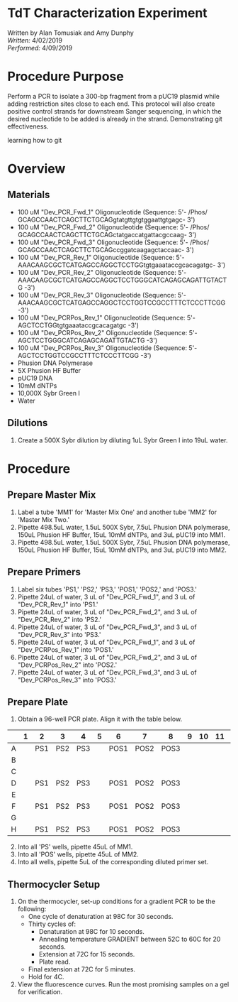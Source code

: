 # TdT Characterization Experiment
Written by Alan Tomusiak and Amy Dunphy \
*Written:* 4/02/2019 \
*Performed:* 4/09/2019

Procedure Purpose
=================
Perform a PCR to isolate a 300-bp fragment from a pUC19 plasmid while adding restriction sites close to each end. This protocol will also create positive control strands for downstream Sanger sequencing, in which the desired nucleotide to be added is already in the strand. Demonstrating git effectiveness.

learning how to git

Overview
========

Materials
----------

-   100 uM "Dev_PCR_Fwd_1" Oligonucleotide (Sequence: 5'- /Phos/ GCAGCCAACTCAGCTTCTGCAGgtatgttgtgtggaattgtgagc- 3')
-   100 uM "Dev_PCR_Fwd_2" Oligonucleotide (Sequence: 5'- /Phos/ GCAGCCAACTCAGCTTCTGCAGctatgaccatgattacgccaag- 3')
-   100 uM "Dev_PCR_Fwd_3" Oligonucleotide (Sequence: 5'- /Phos/ GCAGCCAACTCAGCTTCTGCAGccggatcaagagctaccaac- 3')
-   100 uM "Dev_PCR_Rev_1" Oligonucleotide (Sequence: 5'- AAACAAGCGCTCATGAGCCAGGCTCCTGGtgtgaaataccgcacagatgc- 3')
-   100 uM "Dev_PCR_Rev_2" Oligonucleotide (Sequence: 5'- AAACAAGCGCTCATGAGCCAGGCTCCTGGGCATCAGAGCAGATTGTACTG -3')
-   100 uM "Dev_PCR_Rev_3" Oligonucleotide (Sequence: 5'- AAACAAGCGCTCATGAGCCAGGCTCCTGGTCCGCCTTTCTCCCTTCGG -3')
-   100 uM "Dev_PCRPos_Rev_1" Oligonucleotide (Sequence: 5'- AGCTCCTGGtgtgaaataccgcacagatgc -3')
-   100 uM "Dev_PCRPos_Rev_2" Oligonucleotide (Sequence: 5'- AGCTCCTGGGCATCAGAGCAGATTGTACTG -3')
-   100 uM "Dev_PCRPos_Rev_3" Oligonucleotide (Sequence: 5'- AGCTCCTGGTCCGCCTTTCTCCCTTCGG -3')
-   Phusion DNA Polymerase
-   5X Phusion HF Buffer
-   pUC19 DNA
-   10mM dNTPs
-   10,000X Sybr Green I
-   Water

Dilutions
----------
1. Create a 500X Sybr dilution by diluting 1uL Sybr Green I into 19uL water.

Procedure
=========
Prepare Master Mix
-------------
1. Label a tube 'MM1' for 'Master Mix One' and another tube 'MM2' for 'Master Mix Two.'
2. Pipette 498.5uL water, 1.5uL 500X Sybr, 7.5uL Phusion DNA polymerase, 150uL Phusion HF Buffer, 15uL 10mM dNTPs, and 3uL pUC19 into MM1.
3. Pipette 498.5uL water, 1.5uL 500X Sybr, 7.5uL Phusion DNA polymerase, 150uL Phusion HF Buffer, 15uL 10mM dNTPs, and 3uL pUC19 into MM2.

Prepare Primers
-------------
1. Label six tubes 'PS1,' 'PS2,' 'PS3,' 'POS1,' 'POS2,' and 'POS3.'
2. Pipette 24uL of water, 3 uL of "Dev_PCR_Fwd_1", and 3 uL of "Dev_PCR_Rev_1" into 'PS1.'
3. Pipette 24uL of water, 3 uL of "Dev_PCR_Fwd_2", and 3 uL of "Dev_PCR_Rev_2" into 'PS2.'
4. Pipette 24uL of water, 3 uL of "Dev_PCR_Fwd_3", and 3 uL of "Dev_PCR_Rev_3" into 'PS3.'
5. Pipette 24uL of water, 3 uL of "Dev_PCR_Fwd_1", and 3 uL of "Dev_PCRPos_Rev_1" into 'POS1.'
6. Pipette 24uL of water, 3 uL of "Dev_PCR_Fwd_2", and 3 uL of "Dev_PCRPos_Rev_2" into 'POS2.'
7. Pipette 24uL of water, 3 uL of "Dev_PCR_Fwd_3", and 3 uL of "Dev_PCRPos_Rev_3" into 'POS3.'


Prepare Plate
-------------
1. Obtain a 96-well PCR plate. Align it with the table below.

|   | 1 |  2  |  3  |  4  | 5 |   6  |   7  |   8  | 9 | 10 | 11 | 12 |
|:-:|:-:|:---:|:---:|:---:|:-:|:----:|:----:|:----:|:-:|:--:|:--:|:--:|
| A |   | PS1 | PS2 | PS3 |   | POS1 | POS2 | POS3 |   |    |    |    |
| B |   |     |     |     |   |      |      |      |   |    |    |    |
| C |   |     |     |     |   |      |      |      |   |    |    |    |
| D |   | PS1 | PS2 | PS3 |   | POS1 | POS2 | POS3 |   |    |    |    |
| E |   |     |     |     |   |      |      |      |   |    |    |    |
| F |   | PS1 | PS2 | PS3 |   | POS1 | POS2 | POS3 |   |    |    |    |
| G |   |     |     |     |   |      |      |      |   |    |    |    |
| H |   | PS1 | PS2 | PS3 |   | POS1 | POS2 | POS3 |   |    |    |    |

2. Into all 'PS' wells, pipette 45uL of MM1.
3. Into all 'POS' wells, pipette 45uL of MM2.
4. Into all wells, pipette 5uL of the corresponding diluted primer set.

Thermocycler Setup
-------------
1. On the thermocycler, set-up conditions for a gradient PCR to be the following:
   - One cycle of denaturation at 98C for 30 seconds.
   - Thirty cycles of:
     - Denaturation at 98C for 10 seconds.
     - Annealing temperature GRADIENT between 52C to 60C for 20 seconds.
     - Extension at 72C for 15 seconds.
     - Plate read.
   - Final extension at 72C for 5 minutes.
   - Hold for 4C.
2. View the fluorescence curves. Run the most promising samples on a gel for verification.
